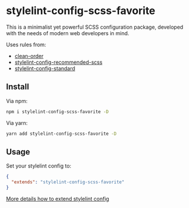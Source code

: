 # stylelint-config-scss-favorite

This is a minimalist yet powerful SCSS configuration package, developed with the needs of modern web developers in mind.

Uses rules from:
- [clean-order](https://github.com/kutsan/stylelint-config-clean-order)
- [stylelint-config-recommended-scss](https://www.npmjs.com/package/stylelint-config-recommended-scss)
- [stylelint-config-standard](https://www.npmjs.com/package/stylelint-config-standard)

## Install 
Via npm:
```bash
npm i stylelint-config-scss-favorite -D
```

Via yarn:
```bash
yarn add stylelint-config-scss-favorite -D
```

## Usage
Set your stylelint config to:
```json
{
  "extends": "stylelint-config-scss-favorite"
}
```
[More details how to extend stylelint config](https://github.com/stylelint/stylelint/blob/main/docs/user-guide/configure.md#extends)
